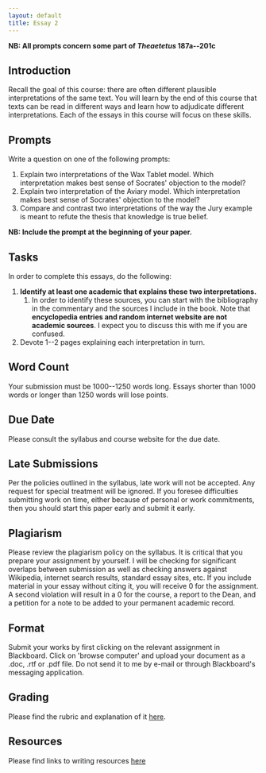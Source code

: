 ```yaml
---
layout: default
title: Essay 2
---
```


**NB: All prompts concern some part of *Theaetetus* 187a--201c**

## Introduction

Recall the goal of this course: there are often different plausible interpretations of the same text. You will learn by the end of this course that texts can be read in different ways and learn how to adjudicate different interpretations. Each of the essays in this course will focus on these skills. 

## Prompts

Write a question on one of the following prompts: 
1. Explain two interpretations of the Wax Tablet model. Which interpretation makes best sense of Socrates' objection to the model?  
2. Explain two interpretation of the Aviary model. Which interpretation makes best sense of Socrates' objection to the model?
3. Compare and contrast two interpretations of the way the Jury example is meant to refute the thesis that knowledge is true belief.

**NB: Include the prompt at the beginning of your paper.**

## Tasks

In order to complete this essays, do the following:
1. **Identify at least one academic that explains these two interpretations.** 
	1. In order to identify these sources, you can start with the bibliography in the commentary and the sources I include in the book. Note that **encyclopedia entries and random internet website are not academic sources**. I expect you to discuss this with me if you are confused. 
2. Devote 1--2 pages explaining each interpretation in turn. 

## Word Count

Your submission must be 1000--1250 words long. Essays shorter than 1000 words or longer than 1250 words will lose points. 


## Due Date
Please consult the syllabus and course website for the due date.

## Late Submissions

Per the policies outlined in the syllabus, late work will not be accepted. Any request for special treatment will be ignored. If you foresee difficulties submitting work on time, either because of personal or work commitments, then you should start this paper early and submit it early. 

## Plagiarism

Please review the plagiarism policy on the syllabus. It is critical that you prepare your assignment by yourself.  I will be checking for significant overlaps between submission as well as checking answers against Wikipedia, internet search results, standard essay sites, etc. If you include material in your essay without citing it, you will receive 0 for the assignment. A second violation will result in a 0 for the course, a report to the Dean, and a petition for a note to be added to your permanent academic record.

## Format

Submit your works by first clicking on the relevant assignment in Blackboard. Click on 'browse computer' and upload your document as a .doc, .rtf or .pdf file. Do not send it to me by e-mail or through Blackboard's messaging application. 

## Grading
Please find the rubric and explanation of it [here](/resources/grading).

## Resources
Please find links to writing resources [here](/resources/)




